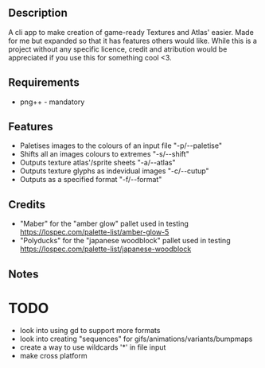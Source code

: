 ## Description 
A cli app to make creation of game-ready Textures and Atlas' easier.
Made for me but expanded so that it has features others would like.
While this is a project without any specific licence, credit and atribution would be appreciated if you use this for something cool \<3.
## Requirements 
* png++ - mandatory
## Features
* Paletises images to the colours of an input file "-p/--paletise"
* Shifts all an images colours to extremes "-s/--shift" 
* Outputs texture atlas'/sprite sheets "-a/--atlas"
* Outputs texture glyphs as indevidual images "-c/--cutup"
* Outputs as a specified format "-f/--format"
## Credits 
* "Maber" for the "amber glow" pallet used in testing https://lospec.com/palette-list/amber-glow-5
* "Polyducks" for the "japanese woodblock" pallet used in testing https://lospec.com/palette-list/japanese-woodblock
## Notes
# TODO
* look into using gd to support more formats
* look into creating "sequences" for gifs/animations/variants/bumpmaps
* create a way to use wildcards '*' in file input
* make cross platform